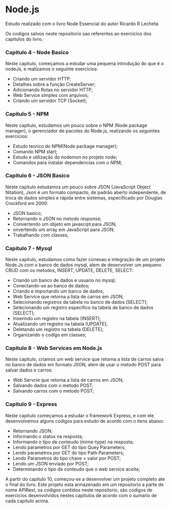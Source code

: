 # Node.js

<p>Estudo realizado com o livro Node Essencial do autor Ricardo R Lecheta

Os codigos salvos neste repositorio sao referentes ao exercicios dos capitulos do livro.
</p>

<h3>Capitulo 4 - Node Basico</h3>

<p>Neste capitulo, começamos a estudar uma pequena introdução do que é o nodeJs, e realizamos o seguinte exercicios: 

  <ul>
    <li>Criando um servidor HTTP;</li>
    <li>Detalhes sobre a função CreateServer;</li>
    <li>Adicionando Rotas no servidor HTTP;</li>
    <li>Web Service simples com arquivos;</li>
    <li>Criando um servidor TCP (Socket);</li>
  </ul>
</p>

<h3>Capitulo 5 - NPM</h3>

<p>Neste capitulo, estudamos um pouco sobre o NPM (Node package manager), o gerenciador de pacotes do Node.js, realizando os seguintes exercicios:
  
   <ul>
    <li>Estudo teorico do NPM(Node package manager);</li>
    <li>Comando NPM start;</li>
    <li>Estudo e utilização do nodemon no projeto node;</li>
    <li>Comandos para instalar dependencias com o NPM;</li>
  </ul>
</p>


<h3>Capitulo 6 - JSON Basico</h3>

<p>Neste capitulo estudamos um pouco sobre JSON (JavaScript Object Nitation), Json é um formato compacto, de padrão aberto independente, de troca de dados simples e rápida entre sistemas, especificado por Douglas Crockford em 2000:</p>

 <ul>
    <li>JSON basico;</li>
    <li>Retornando o JSON no metodo response;</li>
    <li>Convertendo um objeto em javascipt para JSON;</li>
    <li>onvertendo um array em JavaScript para JSON;</li>
    <li>Trabalhando com classes;</li>
 </ul>
 
 <h3>Capitulo 7 - Mysql</h3>
 
 <p>Neste capitulo, estudamos como fazer conexao e integração de um projeto Node.Js com o banco de dados mysql, alem de desenvolver um pequeno CRUD com os metodos, INSERT, UPDATE, DELETE, SELECT:</p>

 <ul>
    <li>Criando um banco de dados e usuario no mysql;</li>
    <li>Conectando-se ao banco de dados;</li>
    <li>Criando e importando um banco de dados;</li>
    <li>Web Service que retorna a lista de carros em JSON;</li>
    <li>Selecionando registros da tabela no banco de dados (SELECT);</li>
    <li>Selecionando um registro especifico na tabela de banco de dados (SELECT);</li>
    <li>Inserindo um registro na tabela (INSERT);</li>
    <li>Atualizando um registro na tabela (UPDATE);</li>
    <li>Deletando um registro na tabela (DELETE);</li>
    <li>Organizando o codigo em classes;</li>
 </ul>

 <h3>Capitulo 8 - Web Services em Node.js</h3>
 
 <p>Neste capitulo, criamos um web service que retorna a lista de carros salva no banco de dados em formato JSON, alem de usar o metodo POST para salvar dados e carros: </p>
 
  <ul>
    <li>Web Servcie que retorna a lista de carros em JSON;</li>
    <li>Salvando dados com o metodo POST;</li>
    <li>Salvando carros com o metodo POST;</li>
 </ul>
 
 <h3>Capitulo 9 - Express</h3>
 
  <p>Neste capitulo começamos a estudar o framework Express, e com ele desenvolvemos alguns codigos para estudo de acordo com o itens abaixo: </p>

  <ul>
    <li>Retornando JSON;</li>
    <li>Informando o status na resposta;</li>
    <li>Informando o tipo de conteudo (mime-type) na resposta;</li>
    <li>Lendo parametros por GET do tipo Quey Parameters;</li>
    <li>Lendo parametros por GET do tipo Path Parameters;</li>
    <li>Lendo Parametros do tipo chave = valor por POST;</li>
    <li>Lendo um JSON enviado por POST;</li>
    <li>Determinando o tipo de conteudo que o web service aceita;</li>
 </ul>

<p>A partir do capitulo 10, começou-se a desenvolver um projeto completo ate o final do livro. Este projeto esta armazenado em um repositorio a parte de nome APIRest, os codigos contidos neste repositorio, são codigos de exercicios desenvolvidos nestes capitulos de acordo com o sumario de cada capitulo acima.</p>
